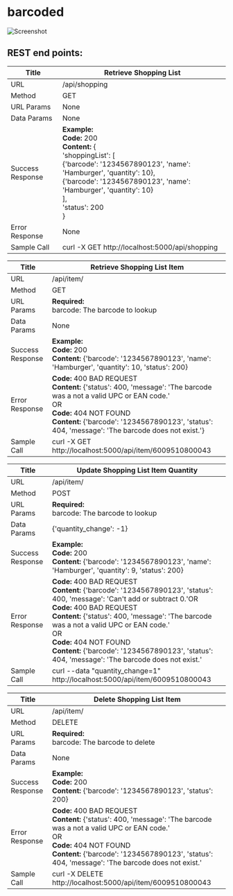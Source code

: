 # barcoded

![Screenshot](/../images/screenshot.png?raw=true "Screenshot")

## REST end points:

| Title            | Retrieve Shopping List                                        |
|------------------|---------------------------------------------------------------|
| URL              | /api/shopping                                                 |
| Method           | GET                                                           |
| URL Params       | None                                                          |
| Data Params      | None                                                          |
| Success Response | **Example:**<br/>**Code:** 200<br/>**Content:** {<br/>'shoppingList': [<br/>     {'barcode': '1234567890123', 'name': 'Hamburger', 'quantity': 10},<br/>     {'barcode': '1234567890123', 'name': 'Hamburger', 'quantity': 10}<br/>],<br/>'status': 200<br/>} |
| Error Response   | None                                                          |
| Sample Call      | curl -X GET http://localhost:5000/api/shopping                |

| Title            | Retrieve Shopping List Item                                   |
|------------------|---------------------------------------------------------------|
| URL              | /api/item/<barcode>                                           |
| Method           | GET                                                           |
| URL Params       | **Required:**<br/>barcode: The barcode to lookup              |
| Data Params      | None                                                          |
| Success Response | **Example:**<br/>**Code:** 200<br/>**Content:** {'barcode': '1234567890123', 'name': 'Hamburger', 'quantity': 10, 'status': 200} |
| Error Response   | **Code:** 400 BAD REQUEST<br/>**Content:** {'status': 400, 'message': 'The barcode was a not a valid UPC or EAN code.'<br/>OR<br/>**Code:** 404 NOT FOUND<br/>**Content:** {'barcode': '1234567890123', 'status': 404, 'message': 'The barcode does not exist.'} |
| Sample Call      | curl -X GET http://localhost:5000/api/item/6009510800043      |

| Title            | Update Shopping List Item Quantity                            |
|------------------|---------------------------------------------------------------|
| URL              | /api/item/<barcode>                                           |
| Method           | POST                                                          |
| URL Params       | **Required:**<br/>barcode: The barcode to lookup              |
| Data Params      | {'quantity_change': -1}                                       |
| Success Response | **Example:**<br/>**Code:** 200<br/>**Content:** {'barcode': '1234567890123', 'name': 'Hamburger', 'quantity': 9, 'status': 200} |
| Error Response   | **Code:** 400 BAD REQUEST<br/>**Content:** {'barcode': '1234567890123', 'status': 400, 'message': 'Can't add or subtract 0.'OR<br/>**Code:** 400 BAD REQUEST<br/>**Content:** {'status': 400, 'message': 'The barcode was a not a valid UPC or EAN code.'<br/>OR<br/>**Code:** 404 NOT FOUND<br/>**Content:** {'barcode': '1234567890123', 'status': 404, 'message': 'The barcode does not exist.' |
| Sample Call      | curl --data "quantity_change=1" http://localhost:5000/api/item/6009510800043 |

| Title            | Delete Shopping List Item                                     |
|------------------|---------------------------------------------------------------|
| URL              | /api/item/<barcode>                                           |
| Method           | DELETE                                                        |
| URL Params       | **Required:**<br/>barcode: The barcode to delete              |
| Data Params      | None                                                          |
| Success Response | **Example:**<br/>**Code:** 200<br/>**Content:** {'barcode': '1234567890123', 'status': 200} |
| Error Response   | **Code:** 400 BAD REQUEST<br/>**Content:** {'status': 400, 'message': 'The barcode was a not a valid UPC or EAN code.'<br/>OR<br/>**Code:** 404 NOT FOUND<br/>**Content:** {'barcode': '1234567890123', 'status': 404, 'message': 'The barcode does not exist.' |
| Sample Call      | curl -X DELETE http://localhost:5000/api/item/6009510800043   |
